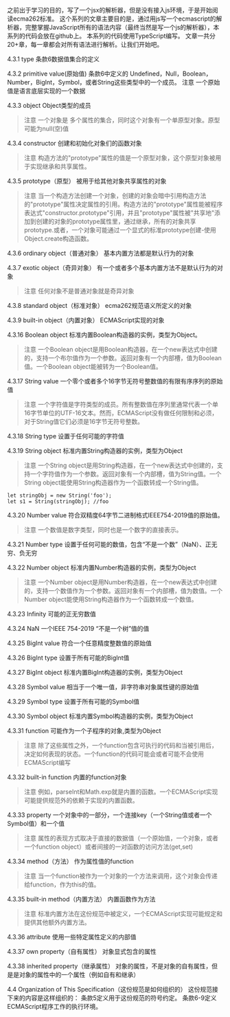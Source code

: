 之前出于学习的目的，写了一个jsx的解析器，但是没有接入js环境，于是开始阅读ecma262标准。
这个系列的文章主要目的是，通过用js写一个ecmascript的解析器，完整掌握JavaScript所有的语法内容（最终当然是写一个js的解析器），本系列的代码会放在github上。
本系列的代码使用TypeScript编写。
文章一共分20+章，每一章都会对所有语法进行解析。让我们开始吧。

4.3.1 type
条款6数据值集合的定义

4.3.2 primitive value(原始值)
条款6中定义的 Undefined，Null，Boolean，Number，BigInt，Symbol，或者String这些类型中的一个成员。
注意 一个原始值是语言底层实现的一个数据

4.3.3 object
Object类型的成员
>注意 一个对象是 多个属性的集合，同时这个对象有一个单原型对象。原型可能为null(空)值

4.3.4 constructor
创建和初始化对象们的函数对象
>注意 构造方法的"prototype"属性的值是一个原型对象，这个原型对象被用于实现继承和共享属性。

4.3.5 prototype（原型）
被用于给其他对象共享属性的对象
>注意 当一个构造方法创建一个对象，创建的对象会暗中引用构造方法的"prototype"属性决定属性的引用。构造方法的"prototype"属性能被程序表达式"constructor.prototype"引用，并且"prototype"属性被"共享地"添加到创建的对象的prototype属性里，通过继承，所有的对象共享prototype.或者，一个对象可能通过一个显式的标准prototype创建-使用Object.create构造函数。

4.3.6 ordinary object（普通对象）
基本内置方法都是默认行为的对象

4.3.7 exotic object（奇异对象）
有一个或者多个基本内置方法不是默认行为的对象
>注意 任何对象不是普通对象就是奇异对象

4.3.8 standard object（标准对象）
ecma262规范语义所定义的对象

4.3.9 built-in object（内置对象）
ECMAScript实现的对象

4.3.16 Boolean object
标准内置Boolean构造器的实例，类型为Object。
>注意 一个Boolean object是用Boolean构造器，在一个new表达式中创建的，支持一个布尔值作为一个参数。返回对象有一个内部槽，值为Boolean值。一个Boolean object能被转为一个Boolean值。

4.3.17 String value
一个零个或者多个16字节无符号整数值的有限有序序列的原始值
>注意 一个字符值是字符类型的成员。所有整数值在序列里通常代表一个单16字节单位的UTF-16文本。然而，ECMAScript没有做任何限制和必须，对于String值它们必须是16字节无符号整数。

4.3.18 String type
设置于任何可能的字符值

4.3.19 String object
标准内置String构造器的实例，类型为Object
>注意 一个String object是用String构造器，在一个new表达式中创建的，支持一个字符值作为一个参数。返回对象有一个内部槽，值为String值。一个String object能使用String构造器作为一个函数转成一个String值。
```
let stringObj = new String('foo');
let s1 = String(stringObj); //foo
```

4.3.20 Number value
符合双精度64字节二进制格式IEEE754-2019值的原始值。
>注意 一个数值是数字类型，同时也是一个数字的直接表示。

4.3.21 Number type
设置于任何可能的数值，包含“不是一个数”（NaN）、正无穷、负无穷

4.3.22 Number object
标准内置Number构造器的实例，类型为Object
>注意 一个Number object是用Number构造器，在一个new表达式中创建的，支持一个数值作为一个参数。返回对象有一个内部槽，值为数值。一个Number object能使用String构造器作为一个函数转成一个数值。

4.3.23 Infinity
可能的正无穷数值

4.3.24 NaN
一个IEEE 754-2019 “不是一个树”值的值

4.3.25 BigInt value
符合一个任意精度整数值的原始值

4.3.26 BigInt type
设置于所有可能的BigInt值

4.3.27 BigInt object
标准内置BigInt构造器的实例，类型为Object

4.3.28 Symbol value
相当于一个唯一值，非字符串对象属性键的原始值

4.3.29 Symbol type
设置于所有可能的Symbol值

4.3.30 Symbol object
标准内置Symbol构造器的实例，类型为Object

4.3.31 function
可能作为一个子程序的对象,类型为Object
>注意 除了这些属性之外，一个function包含可执行的代码和当被引用后，决定如何表现的状态。一个function的代码可能会或者可能不会使用ECMAScript编写

4.3.32 built-in function
内置的function对象
>注意 例如，parseInt和Math.exp就是内置的函数。一个ECMAScript实现可能提供规范外的依赖于实现的内置函数。

4.3.33 property
一个对象中的一部分，一个连接key（一个String值或者一个Symbol值）和一个值
>注意 属性的表现方式取决于直接的数据值（一个原始值，一个对象，或者一个function object）或者间接的一对函数的访问方法(get,set)

4.3.34 method（方法）
作为属性值的function
>注意 当一个function被作为一个对象的一个方法来调用，这个对象会传递给function，作为this的值。

4.3.35 built-in method（内置方法）
内置函数作为方法
>注意 标准内置方法在这份规范中被定义，一个ECMAScript实现可能规定和提供其他额外内置方法。

4.3.36 attribute
使用一些特定属性定义的内部值

4.3.37 own property（自有属性）
对象显式包含的属性

4.3.38 inherited property（继承属性）
对象的属性，不是对象的自有属性，但是是对象的属性中的一个属性（例如自有和继承）

4.4 Organization of This Specification（这份规范是如何组织的）
这份规范接下来的内容是这样组织的：
条款5定义用于这份规范的符号约定。
条款6-9定义ECMAScript程序工作的执行环境。








